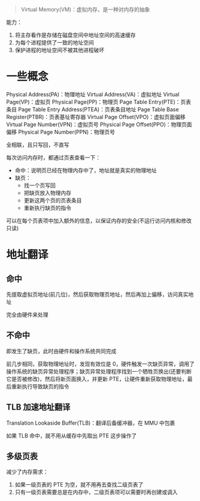> Virtual Memory(VM)：虚拟内存，是一种对内存的抽象

能力：
1. 将主存看作是存储在磁盘空间中地址空间的高速缓存
2. 为每个进程提供了一致的地址空间
3. 保护进程的地址空间不被其他进程破坏

# 一些概念

Physical Address(PA)：物理地址
Virtual Address(VA)：虚拟地址
Virtual Page(VP)：虚拟页
Physical Page(PP)：物理页
Page Table Entry(PTE)：页表条目
Page Table Entry Address(PTEA)：页表条目地址
Page Table Base Register(PTBR)：页表基址寄存器
Virtual Page Offset(VPO)：虚拟页面偏移
Virtual Page Number(VPN)：虚拟页号
Physical Page Offset(PPO)：物理页面偏移
Physical Page Number(PPN)：物理页号

全相联，且只写回，不直写

每次访问内存时，都通过页表查看一下：
- 命中：说明页已经在物理内存中了，地址就是真实的物理地址
- 缺页：
	- 找一个页写回
	- 把缺页放入物理内存
	- 更新这两个页的页表条目
	- 重新执行缺页的指令

可以在每个页表项中加入额外的信息，以保证内存的安全(不运行访问内核和修改只读)

# 地址翻译

## 命中

先提取虚拟页地址(前几位)，然后获取物理页地址，然后再加上偏移，访问真实地址

完全由硬件来处理

## 不命中

即发生了缺页，此时由硬件和操作系统共同完成

前几步相同，获取物理地址时，发现有效位是 0，硬件触发一次缺页异常，调用了操作系统的缺页异常处理程序；缺页异常处理程序找到一个牺牲页换出(还要判断它是否被修改)，然后将新页面换入，并更新 PTE，让硬件重新获取物理地址，最后重新执行导致缺页的指令

## TLB 加速地址翻译

Translation Lookaside Buffer(TLB)：翻译后备缓冲器，在 MMU 中包裹

如果 TLB 命中，就不用从缓存中先取出 PTE 这步操作了

## 多级页表

减少了内存需求：
1. 如果一级页表的 PTE 为空，就不用再去查找二级页表了
2. 只有一级页表需要总是在内存中，二级页表项可以需要时再创建或调入
